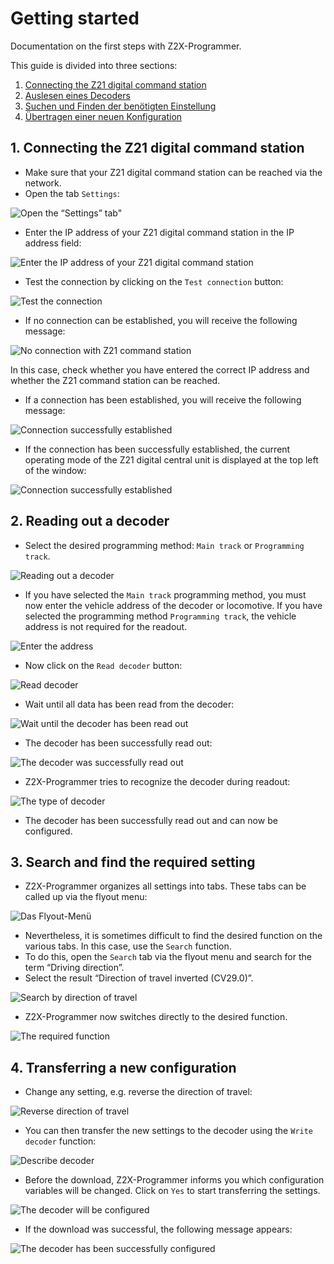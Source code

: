 # Getting started 
Documentation on the first steps with Z2X-Programmer.

This guide is divided into three sections:

1. [Connecting the Z21 digital command station](#1-connecting-the-z21-digital-command-station)
2. [Auslesen eines Decoders](#2-auslesen-eines-decoders)
3. [Suchen und Finden der benötigten Einstellung](#3-suchen-und-finden-der-benötigten-einstellung)
4. [Übertragen einer neuen Konfiguration](#4-übertragen-einer-neuen-konfiguration)

## 1. Connecting the Z21 digital command station

* Make sure that your Z21 digital command station can be reached via the network.
* Open the tab `Settings`:

![Open the “Settings” tab"](https://github.com/PeterK78/Z2X-Programmer/blob/master/Docs/en/Assets/Z2X-Programmer-GettingStartedSettings.png)

* Enter the IP address of your Z21 digital command station in the IP address field:

![Enter the IP address of your Z21 digital command station](https://github.com/PeterK78/Z2X-Programmer/blob/master/Docs/en/Assets/Z2X-Programmer-GettingStartedEnterIPAddress.png "Enter the IP address of your Z21 digital command station")

* Test the connection by clicking on the `Test connection` button:

![Test the connection](https://github.com/PeterK78/Z2X-Programmer/blob/master/Docs/en/Assets/Z2X-Programmer-GettingStartedTestConnection.png "Test the connection")

* If no connection can be established, you will receive the following message:

![No connection with Z21 command station](https://github.com/PeterK78/Z2X-Programmer/blob/master/Docs/en/Z2X-Programmer-GettingStartedConnectionFailed.png "No connection with Z21 command station")

In this case, check whether you have entered the correct IP address and whether the Z21 command station can be reached.

* If a connection has been established, you will receive the following message:
  
![Connection successfully established](https://github.com/PeterK78/Z2X-Programmer/blob/master/Docs/en/Assets/Z2X-Programmer-GettingStartedConnectionSuccess.png "Connection successfully established")

* If the connection has been successfully established, the current operating mode of the Z21 digital central unit is displayed at the top left of the window:

![Connection successfully established](https://github.com/PeterK78/Z2X-Programmer/blob/master/Docs/en/Assets/Z2X-Programmer-GettingStartedOperatingMode.png "Connection successfully established")

## 2. Reading out a decoder

* Select the desired programming method: `Main track` or `Programming track`.

![Reading out a decoder](https://github.com/PeterK78/Z2X-Programmer/blob/master/Docs/en/Assets/Z2X-Programmer-GettingStartedSelectProgramMethod.png "Reading out a decoder")

* If you have selected the `Main track` programming method, you must now enter the vehicle address of the decoder or locomotive. If you have selected the programming method `Programming track`, the vehicle address is not required for the readout.

![Enter the address](https://github.com/PeterK78/Z2X-Programmer/blob/master/Docs/en/Assets/Z2X-Programmer-GettingStartedSetAddress.png "Enter the address")

* Now click on the `Read decoder` button:

![Read decoder](https://github.com/PeterK78/Z2X-Programmer/blob/master/Docs/en/Assets/Z2X-Programmer-GettingStartedUploadData.png "Read decoder")

* Wait until all data has been read from the decoder:

![Wait until the decoder has been read out](https://github.com/PeterK78/Z2X-Programmer/blob/master/Docs/en/Assets/Z2X-Programmer-GettingStartedWaitForUploadComplete.png "Wait until the decoder has been read out")

* The decoder has been successfully read out:

![The decoder was successfully read out](https://github.com/PeterK78/Z2X-Programmer/blob/master/Docs/en/Assets/Z2X-Programmer-GettingStartedUploadComplete.png "The decoder was successfully read out")

* Z2X-Programmer tries to recognize the decoder during readout:

![The type of decoder](https://github.com/PeterK78/Z2X-Programmer/blob/master/Docs/en/Assets/Z2X-Programmer-GettingStartedTypeOfDecoder.png "The type of decoder")

* The decoder has been successfully read out and can now be configured.

## 3. Search and find the required setting

* Z2X-Programmer organizes all settings into tabs. These tabs can be called up via the flyout menu:

![Das Flyout-Menü](https://github.com/PeterK78/Z2X-Programmer/blob/master/Docs/en/Assets/Z2X-Programmer-GettingStartedFlyoutMenu.png "Das Flyout-Menü")

* Nevertheless, it is sometimes difficult to find the desired function on the various tabs. In this case, use the `Search` function.
* To do this, open the `Search` tab via the flyout menu and search for the term “Driving direction”.
* Select the result “Direction of travel inverted (CV29.0)”.

![Search by direction of travel](https://github.com/PeterK78/Z2X-Programmer/blob/master/Docs/en/Assets/Z2X-Programmer-GettingStartedSearchDriveDirection.png "Search by direction of travel")

* Z2X-Programmer now switches directly to the desired function.

![The required function](https://github.com/PeterK78/Z2X-Programmer/blob/master/Docs/en/Assets/Z2X-Programmer-DriveDirectionFound.png "The required function")
  
## 4. Transferring a new configuration

* Change any setting, e.g. reverse the direction of travel:

![Reverse direction of travel]( https://github.com/PeterK78/Z2X-Programmer/blob/master/Docs/en/Assets/Z2X-Programmer-GettingStartedInvertDriveDirection.png "Reverse direction of travel")

* You can then transfer the new settings to the decoder using the `Write decoder` function:

![Describe decoder](https://github.com/PeterK78/Z2X-Programmer/blob/master/Docs/en/Assets/Z2X-Programmer-GettingStartedDownloadData.png "Describe decoder")

* Before the download, Z2X-Programmer informs you which configuration variables will be changed. Click on `Yes` to start transferring the settings.

![The decoder will be configured](https://github.com/PeterK78/Z2X-Programmer/blob/master/Docs/De/Assets/Z2X-Programmer-GettingStartedSummary.png "The decoder will be configured")

* If the download was successful, the following message appears:

![The decoder has been successfully configured](https://github.com/PeterK78/Z2X-Programmer/blob/master/Docs/en/Assets/Z2X-Programmer-GettingStartedDownloadSuccess.png "The decoder has been successfully configured")

  

  








  











  
